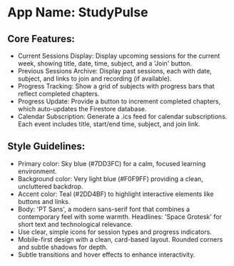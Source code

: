 # **App Name**: StudyPulse

## Core Features:

- Current Sessions Display: Display upcoming sessions for the current week, showing title, date, time, subject, and a 'Join' button.
- Previous Sessions Archive: Display past sessions, each with date, subject, and links to join and recording (if available).
- Progress Tracking: Show a grid of subjects with progress bars that reflect completed chapters.
- Progress Update: Provide a button to increment completed chapters, which auto-updates the Firestore database.
- Calendar Subscription: Generate a .ics feed for calendar subscriptions. Each event includes title, start/end time, subject, and join link.

## Style Guidelines:

- Primary color: Sky blue (#7DD3FC) for a calm, focused learning environment.
- Background color: Very light blue (#F0F9FF) providing a clean, uncluttered backdrop.
- Accent color: Teal (#2DD4BF) to highlight interactive elements like buttons and links.
- Body: 'PT Sans', a modern sans-serif font that combines a contemporary feel with some warmth. Headlines: 'Space Grotesk' for short text and technological relevance.
- Use clear, simple icons for session types and progress indicators.
- Mobile-first design with a clean, card-based layout. Rounded corners and subtle shadows for depth.
- Subtle transitions and hover effects to enhance interactivity.